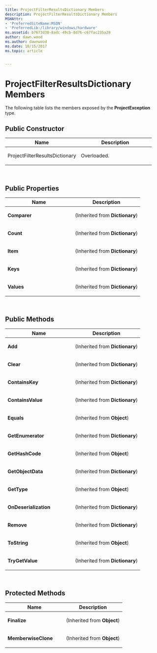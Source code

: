 ```yaml
---
title: ProjectFilterResultsDictionary Members
description: ProjectFilterResultsDictionary Members
MSHAttr:
- 'PreferredSiteName:MSDN'
- 'PreferredLib:/library/windows/hardware'
ms.assetid: b7673d38-8adc-49cb-8d76-c67fac235a28
author: dawn.wood
ms.author: dawnwood
ms.date: 10/15/2017
ms.topic: article


---
```


# ProjectFilterResultsDictionary Members


The following table lists the members exposed by the **ProjectException** type.

## <span id="Public_Constructor"></span><span id="public_constructor"></span><span id="PUBLIC_CONSTRUCTOR"></span>Public Constructor


<table>
<colgroup>
<col width="50%" />
<col width="50%" />
</colgroup>
<thead>
<tr class="header">
<th>Name</th>
<th>Description</th>
</tr>
</thead>
<tbody>
<tr class="odd">
<td><p>ProjectFilterResultsDictionary</p></td>
<td><p>Overloaded.</p></td>
</tr>
</tbody>
</table>

 

## <span id="Public_Properties"></span><span id="public_properties"></span><span id="PUBLIC_PROPERTIES"></span>Public Properties


<table>
<colgroup>
<col width="50%" />
<col width="50%" />
</colgroup>
<thead>
<tr class="header">
<th>Name</th>
<th>Description</th>
</tr>
</thead>
<tbody>
<tr class="odd">
<td><p><strong>Comparer</strong></p></td>
<td><p>(Inherited from <strong>Dictionary</strong>)</p></td>
</tr>
<tr class="even">
<td><p><strong>Count</strong></p></td>
<td><p>(Inherited from <strong>Dictionary</strong>)</p></td>
</tr>
<tr class="odd">
<td><p><strong>Item</strong></p></td>
<td><p>(Inherited from <strong>Dictionary</strong>)</p></td>
</tr>
<tr class="even">
<td><p><strong>Keys</strong></p></td>
<td><p>(Inherited from <strong>Dictionary</strong>)</p></td>
</tr>
<tr class="odd">
<td><p><strong>Values</strong></p></td>
<td><p>(Inherited from <strong>Dictionary</strong>)</p></td>
</tr>
</tbody>
</table>

 

## <span id="Public_Methods"></span><span id="public_methods"></span><span id="PUBLIC_METHODS"></span>Public Methods


<table>
<colgroup>
<col width="50%" />
<col width="50%" />
</colgroup>
<thead>
<tr class="header">
<th>Name</th>
<th>Description</th>
</tr>
</thead>
<tbody>
<tr class="odd">
<td><p><strong>Add</strong></p></td>
<td><p>(Inherited from <strong>Dictionary</strong>)</p></td>
</tr>
<tr class="even">
<td><p><strong>Clear</strong></p></td>
<td><p>(Inherited from <strong>Dictionary</strong>)</p></td>
</tr>
<tr class="odd">
<td><p><strong>ContainsKey</strong></p></td>
<td><p>(Inherited from <strong>Dictionary</strong>)</p></td>
</tr>
<tr class="even">
<td><p><strong>ContainsValue</strong></p></td>
<td><p>(Inherited from <strong>Dictionary</strong>)</p></td>
</tr>
<tr class="odd">
<td><p><strong>Equals</strong></p></td>
<td><p>(Inherited from <strong>Object</strong>)</p></td>
</tr>
<tr class="even">
<td><p><strong>GetEnumerator</strong></p></td>
<td><p>(Inherited from <strong>Dictionary</strong>)</p></td>
</tr>
<tr class="odd">
<td><p><strong>GetHashCode</strong></p></td>
<td><p>(Inherited from <strong>Object</strong>)</p></td>
</tr>
<tr class="even">
<td><p><strong>GetObjectData</strong></p></td>
<td><p>(Inherited from <strong>Dictionary</strong>)</p></td>
</tr>
<tr class="odd">
<td><p><strong>GetType</strong></p></td>
<td><p>(Inherited from <strong>Object</strong>)</p></td>
</tr>
<tr class="even">
<td><p><strong>OnDeserialization</strong></p></td>
<td><p>(Inherited from <strong>Dictionary</strong>)</p></td>
</tr>
<tr class="odd">
<td><p><strong>Remove</strong></p></td>
<td><p>(Inherited from <strong>Dictionary</strong>)</p></td>
</tr>
<tr class="even">
<td><p><strong>ToString</strong></p></td>
<td><p>(Inherited from <strong>Object</strong>)</p></td>
</tr>
<tr class="odd">
<td><p><strong>TryGetValue</strong></p></td>
<td><p>(Inherited from <strong>Dictionary</strong>)</p></td>
</tr>
</tbody>
</table>

 

## <span id="Protected_Methods"></span><span id="protected_methods"></span><span id="PROTECTED_METHODS"></span>Protected Methods


<table>
<colgroup>
<col width="50%" />
<col width="50%" />
</colgroup>
<thead>
<tr class="header">
<th>Name</th>
<th>Description</th>
</tr>
</thead>
<tbody>
<tr class="odd">
<td><p><strong>Finalize</strong></p></td>
<td><p>(Inherited from <strong>Object</strong>)</p></td>
</tr>
<tr class="even">
<td><p><strong>MemberwiseClone</strong></p></td>
<td><p>(Inherited from <strong>Object</strong>)</p></td>
</tr>
</tbody>
</table>

 

 

 






